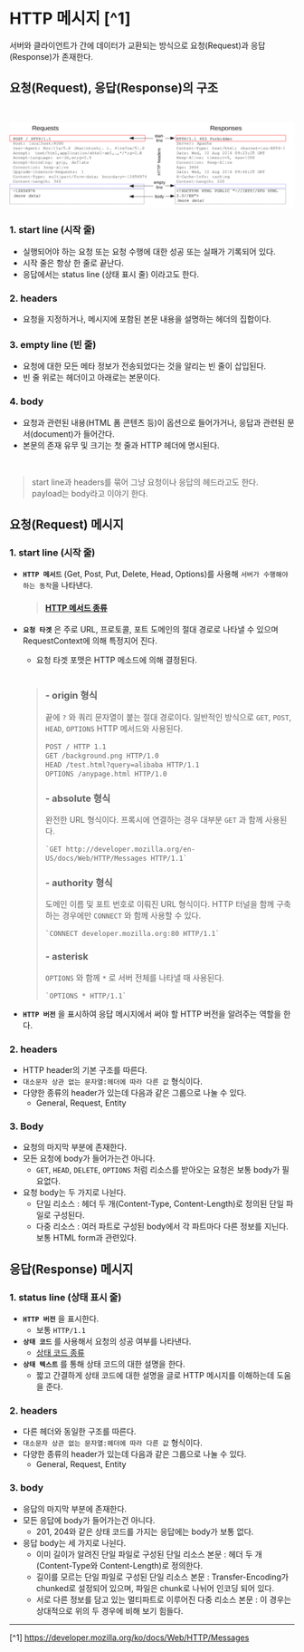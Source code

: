# HTTP 메시지 [^1]
서버와 클라이언트가 간에 데이터가 교환되는 방식으로 요청(Request)과 응답(Response)가 존재한다.

## 요청(Request), 응답(Response)의 구조
<br>

![](../Image/HttpMessage.png)

### 1. start line (시작 줄)
- 실행되어야 하는 요청 또는 요청 수행에 대한 성공 또는 실패가 기록되어 있다.
- 시작 줄은 항상 한 줄로 끝난다.
- 응답에서는 status line (상태 표시 줄) 이라고도 한다.

### 2. headers
- 요청을 지정하거나, 메시지에 포함된 본문 내용을 설명하는 헤더의 집합이다.

### 3. empty line (빈 줄)
- 요청에 대한 모든 메타 정보가 전송되었다는 것을 알리는 빈 줄이 삽입된다.
- 빈 줄 위로는 헤더이고 아래로는 본문이다.

### 4. body
- 요청과 관련된 내용(HTML 폼 콘텐츠 등)이 옵션으로 들어가거나, 응답과 관련된 문서(document)가 들어간다.
- 본문의 존재 유무 및 크기는 첫 줄과 HTTP 헤더에 명시된다.
<br>

> start line과 headers를 묶어 그냥 요청이나 응답의 헤드라고도 한다.<br>
> payload는 body라고 이야기 한다.

## 요청(Request) 메시지
### 1. start line (시작 줄)
- **`HTTP 메서드`** (Get, Post, Put, Delete, Head, Options)를 사용해 `서버가 수행해야 하는 동작`을 나타낸다.
    > #### [HTTP 메서드 종류](./HTTP_Method.md)
    
- **`요청 타겟`** 은 주로 URL, 프로토콜, 포트 도메인의 절대 경로로 나타낼 수 있으며 RequestContext에 의해 특정지어 진다.
    - 요청 타겟 포맷은 HTTP 메소드에 의해 결정된다.
    <br>
 
    > ### - origin 형식
    > 끝에 `?` 와 쿼리 문자열이 붙는 절대 경로이다. 일반적인 방식으로 `GET`, `POST`, `HEAD`, `OPTIONS` HTTP 메서드와 사용된다.
    > ```
    > POST / HTTP 1.1
    > GET /background.png HTTP/1.0
    > HEAD /test.html?query=alibaba HTTP/1.1
    > OPTIONS /anypage.html HTTP/1.0
    > ```
    > ### - absolute 형식
    > 완전한 URL 형식이다. 프록시에 연결하는 경우 대부분 `GET` 과 함께 사용된다.
    > ```
    > `GET http://developer.mozilla.org/en-US/docs/Web/HTTP/Messages HTTP/1.1`
    > ```
    > ### - authority 형식
    > 도메인 이름 및 포트 번호로 이뤄진 URL 형식이다. HTTP 터널을 함께 구축하는 경우에만 `CONNECT` 와 함께 사용할 수 있다.
    > ```
    > `CONNECT developer.mozilla.org:80 HTTP/1.1`
    > ```
    > ### - asterisk
    > `OPTIONS` 와 함께 `*` 로 서버 전체를 나타낼 때 사용된다.
    > ```
    > `OPTIONS * HTTP/1.1`
    > ```

- **`HTTP 버전`** 을 표시하여 응답 메시지에서 써야 할 HTTP 버전을 알려주는 역할을 한다.

### 2. headers
- HTTP header의 기본 구조를 따른다.
- `대소문자 상관 없는 문자열:헤더에 따라 다른 값` 형식이다.
- 다양한 종류의 header가 있는데 다음과 같은 그룹으로 나눌 수 있다.
    - General, Request, Entity

### 3. Body
- 요청의 마지막 부분에 존재한다.
- 모든 요청에 body가 들어가는건 아니다.
    - `GET`, `HEAD`, `DELETE`, `OPTIONS` 처럼 리소스를 받아오는 요청은 보통 body가 필요없다.
- 요청 body는 두 가지로 나뉜다.
    - 단일 리소스 : 헤더 두 개(Content-Type, Content-Length)로 정의된 단일 파일로 구성된다.
    - 다중 리소스 : 여러 파트로 구성된 body에서 각 파트마다 다른 정보를 지닌다. 보통 HTML form과 관련있다.

## 응답(Response) 메시지
### 1. status line (상태 표시 줄)
- **`HTTP 버전`** 을 표시한다.
    - 보통 `HTTP/1.1`
- **`상태 코드`** 를 사용해서 요청의 성공 여부를 나타낸다.
    - [상태 코드 종류](./HTTP_Status_Code.md)
- **`상태 텍스트`** 를 통해 상태 코드의 대한 설명을 한다.
    -  짧고 간결하게 상태 코드에 대한 설명을 글로 HTTP 메시지를 이해하는데 도움을 준다.

### 2. headers
- 다른 헤더와 동일한 구조를 따른다.
- `대소문자 상관 없는 문자열:헤더에 따라 다른 값` 형식이다.
- 다양한 종류의 header가 있는데 다음과 같은 그룹으로 나눌 수 있다.
    - General, Request, Entity

### 3. body
- 응답의 마지막 부분에 존재한다.
- 모든 응답에 body가 들어가는건 아니다.
    - 201, 204와 같은 상태 코드를 가지는 응답에는 body가 보통 없다.
- 응답 body는 세 가지로 나뉜다.
    - 이미 길이가 알려진 단일 파일로 구성된 단일 리소스 본문 : 헤더 두 개(Content-Type와 Content-Length)로 정의한다.
    - 길이를 모르는 단일 파일로 구성된 단일 리소스 본문 : Transfer-Encoding가 chunked로 설정되어 있으며, 파일은 chunk로 나뉘어 인코딩 되어 있다.
    - 서로 다른 정보를 담고 있는 멀티파트로 이루어진 다중 리소스 본문 : 이 경우는 상대적으로 위의 두 경우에 비해 보기 힘들다.

---

[^1] https://developer.mozilla.org/ko/docs/Web/HTTP/Messages